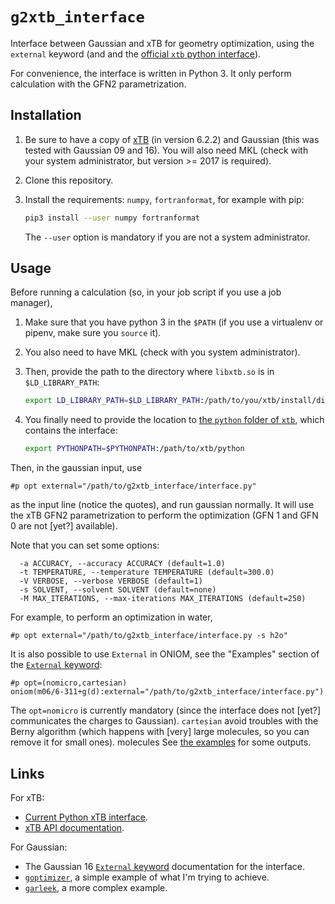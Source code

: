 # `g2xtb_interface`

Interface between Gaussian and xTB for geometry optimization, using the `external` keyword (and and the [official `xtb` python interface](https://github.com/grimme-lab/xtb/tree/master/python)).

For convenience, the interface is written in Python 3.
It only perform calculation with the GFN2 parametrization.

## Installation

1. Be sure to have a copy of [xTB](https://github.com/grimme-lab/xtb/) (in version 6.2.2) and Gaussian (this was tested with Gaussian 09 and 16). You will also need MKL (check with your system administrator, but version >= 2017 is required).
1. Clone this repository.
2. Install the requirements: `numpy`, `fortranformat`, for example with pip: 

   ```bash
   pip3 install --user numpy fortranformat
   ```
   
   The `--user` option is mandatory if you are not a system administrator.

## Usage

Before running a calculation (so, in your job script if you use a job manager), 

1. Make sure that you have python 3 in the `$PATH` (if you use a virtualenv or pipenv, make sure you `source` it).
2. You also need to have MKL (check with you system administrator).
3. Then, provide the path to the directory where `libxtb.so` is in `$LD_LIBRARY_PATH`:
 
   ```bash
   export LD_LIBRARY_PATH=$LD_LIBRARY_PATH:/path/to/you/xtb/install/directory/lib64/
   ```
4. You finally need to provide the location to [the `python` folder of `xtb`](https://github.com/grimme-lab/xtb/blob/master/python/), which contains the interface:

   ```bash
   export PYTHONPATH=$PYTHONPATH:/path/to/xtb/python
   ```

Then, in the gaussian input, use

```text
#p opt external="/path/to/g2xtb_interface/interface.py"
```

as the input line (notice the quotes), and run gaussian normally.
It will use the xTB GFN2 parametrization to perform the optimization (GFN 1 and GFN 0 are not [yet?] available).

Note that you can set some options:

```text
  -a ACCURACY, --accuracy ACCURACY (default=1.0)
  -t TEMPERATURE, --temperature TEMPERATURE (default=300.0)
  -V VERBOSE, --verbose VERBOSE (default=1)
  -s SOLVENT, --solvent SOLVENT (default=none)
  -M MAX_ITERATIONS, --max-iterations MAX_ITERATIONS (default=250)
```

For example, to perform an optimization in water,

```text
#p opt external="/path/to/g2xtb_interface/interface.py -s h2o"
```

It is also possible to use `External` in ONIOM, see the "Examples" section of the [`External` keyword](http://gaussian.com/external/):

```text
#p opt=(nomicro,cartesian)
oniom(m06/6-311+g(d):external="/path/to/g2xtb_interface/interface.py")
```

The `opt=nomicro` is currently mandatory (since the interface does not [yet?] communicates the charges to Gaussian).
`cartesian` avoid troubles with the Berny algorithm (which happens with [very] large molecules, so you can remove it for small ones).
molecules
See [the examples](./examples/) for some outputs.

## Links

For xTB:

+ [Current Python xTB interface](https://github.com/grimme-lab/xtb/blob/master/python/).
+ [xTB API documentation](https://xtb-docs.readthedocs.io/en/latest/dev_interface.html).

For Gaussian:

+ The Gaussian 16 [`External` keyword](http://gaussian.com/external/) documentation for the interface.
+ [`goptimizer`](https://github.com/andersx/goptimizer), a simple example of what I'm trying to achieve.
+ [`garleek`](https://github.com/insilichem/garleek), a more complex example.
